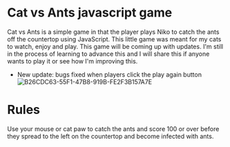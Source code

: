 # Cat vs Ants javascript game
Cat vs Ants is a simple game in that the player plays Niko to catch the ants off the countertop using JavaScript. This little game was meant for my cats to watch, enjoy and play. This game will be coming up with updates. I'm still in the process of learning to advance this and I will share this if anyone wants to play it or see how I'm improving this.
- New update: bugs fixed when players click the play again button
![B26CDC63-55F1-47B8-919B-FE2F3B157A7E](https://github.com/LizSalako/Ant-vs-cat-game/assets/106440322/8f6bb8e0-5af7-4ffc-bc63-93305dcdf6c8)

# Rules
Use your mouse or cat paw to catch the ants and score 100 or over before they spread to the left on the countertop and become infected with ants.
